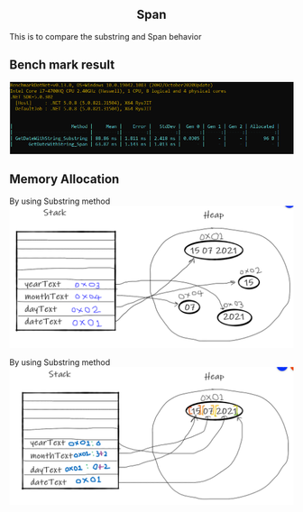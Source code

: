 <h2 align="center">
  Span
</h2>

This is to compare the substring and Span behavior

## Bench mark result
![Benchmark](assets/span_benchmark.PNG)

## Memory Allocation

By using Substring method
![substring](assets/GetDateWithString_Substring.png)

By using Substring method
![span and splice](assets/GetDateWithString_Span.png)
